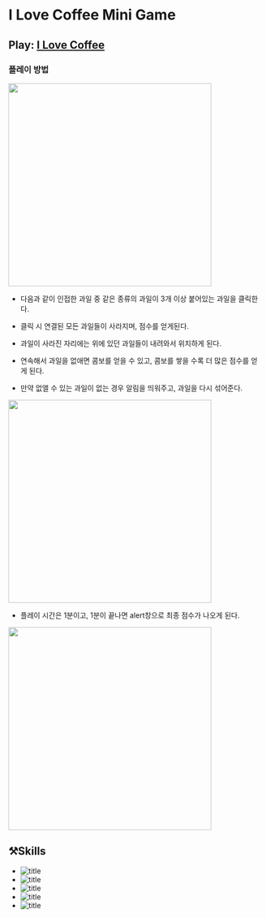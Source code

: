 # I Love Coffee Mini Game

## Play: [I Love Coffee](https://i-love-coffee-coffeetruck.vercel.app/)


### 플레이 방법
<img src="https://user-images.githubusercontent.com/49175629/189128220-806bbb63-c235-4b0b-9cd5-1bd4b8fa7de8.png" width="400px"/>


- 다음과 같이 인접한 과일 중 같은 종류의 과일이 3개 이상 붙어있는 과일을 클릭한다.
- 클릭 시 연결된 모든 과일들이 사라지며, 점수를 얻게된다.
- 과일이 사라진 자리에는 위에 있던 과일들이 내려와서 위치하게 된다.
- 연속해서 과일을 없애면 콤보를 얻을 수 있고, 콤보를 쌓을 수록 더 많은 점수를 얻게 된다.


- 만약 없앨 수 있는 과일이 없는 경우 알림을 띄워주고, 과일을 다시 섞어준다.
<img src="https://user-images.githubusercontent.com/49175629/189130970-98431cb6-e3b5-448c-a7ac-ceaafbaeda98.png" width="400px"/>

- 플레이 시간은 1분이고, 1분이 끝나면 alert창으로 최종 점수가 나오게 된다.

<img src="https://user-images.githubusercontent.com/49175629/189130365-7937c516-f208-4a26-aae8-e969921b3209.png" width="400px"/>

## ⚒️Skills
- ![title](https://img.shields.io/badge/-ReactJS-61DAFB?&logo=react&logoColor=white)
- ![title](https://img.shields.io/badge/-JavaScript-f3dc1b?&logo=javascript&logoColor=black)
- ![title](https://img.shields.io/badge/-styled_components-DCA0D7?&logo=styled-components&logoColor=white)
- ![title](https://img.shields.io/badge/-Prettier-1A2B34?&logo=prettier&logoColor=white)
- ![title](https://img.shields.io/badge/-EsLint-4B32C3?&logo=EsLint&logoColor=white)

